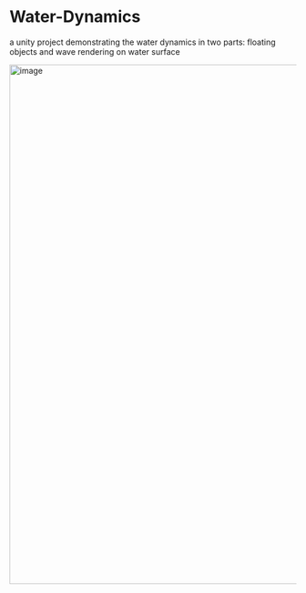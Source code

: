 # Water-Dynamics
a unity project demonstrating the water dynamics in two parts: floating objects and wave rendering on water surface

<img width="911" alt="image" src="https://github.com/euphemon/Water-Dynamics/assets/60558886/45cb6179-3431-422d-ac0c-e5d534fed67f">

